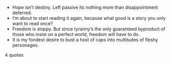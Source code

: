  - Hope isn’t destiny. Left passive its nothing more than disappointment deferred.
 - I’m about to start reading it again, because what good is a story you only want to read once?
 - Freedom is sloppy. But since tyranny’s the only guaranteed byproduct of those who insist on a perfect world, freedom will have to do.
 - It is my fondest desire to bust a host of caps into multitudes of fleshy personages.

4 quotes